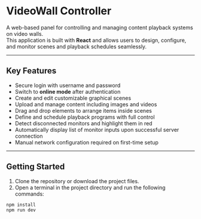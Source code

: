 # VideoWall Controller

A web-based panel for controlling and managing content playback systems on video walls.  
This application is built with **React** and allows users to design, configure, and monitor scenes and playback schedules seamlessly.

---

## Key Features

- Secure login with username and password
- Switch to **online mode** after authentication
- Create and edit customizable graphical scenes
- Upload and manage content including images and videos
- Drag and drop elements to arrange items inside scenes
- Define and schedule playback programs with full control
- Detect disconnected monitors and highlight them in red
- Automatically display list of monitor inputs upon successful server connection
- Manual network configuration required on first-time setup

---

## Getting Started

1. Clone the repository or download the project files.
2. Open a terminal in the project directory and run the following commands:

```bash
npm install
npm run dev
